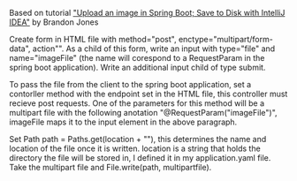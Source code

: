 Based on tutorial <a href="https://www.youtube.com/watch?v=UhSEsoIUROA
">"Upload an image in Spring Boot; Save to Disk with IntelliJ IDEA"</a> by Brandon Jones

Create form in HTML file with method="post", enctype="multipart/form-data", action"<endpoint in spring boot app>".
As a child of this form, write an input with type="file" and name="imageFile" (the name will corespond to a RequestParam in the spring boot application). Write an additional input child of type submit.

To pass the file from the client to the spring boot application, set a contorller method with the endpoint set in 
the HTML file, this controller must recieve post requests. One of the parameters for this method will be
a multipart file with the following anotation "@RequestParam("imageFile")", imageFile maps it to the input 
element in the above paragraph.

Set Path path = Paths.get(location + "<file-name>"), this determines the name and location of the file once it is written. location is a string that holds the directory the file will be stored in, I defined it in my 
application.yaml file. Take the multipart file and File.write(path, multipartfile).


